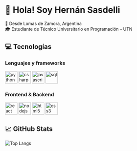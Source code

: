 # 👋 Hola! Soy Hernán Sasdelli

📍 Desde Lomas de Zamora, Argentina  
🎓 Estudiante de Técnico Universitario en Programación – UTN  

## 💻 Tecnologías

### Lenguajes y frameworks

<p align="left">
  <img src="https://cdn.jsdelivr.net/gh/devicons/devicon/icons/python/python-original.svg" alt="python" width="40"/>
  <img src="https://cdn.jsdelivr.net/gh/devicons/devicon/icons/csharp/csharp-original.svg" alt="csharp" width="40"/>
  <img src="https://cdn.jsdelivr.net/gh/devicons/devicon/icons/javascript/javascript-original.svg" alt="javascript" width="40"/>
  <img src="https://cdn.jsdelivr.net/gh/devicons/devicon/icons/mysql/mysql-original.svg" alt="sql" width="40"/>
</p>

### Frontend & Backend

<p align="left">
  <img src="https://cdn.jsdelivr.net/gh/devicons/devicon/icons/react/react-original.svg" alt="react" width="40"/>
  <img src="https://img.icons8.com/color/48/000000/nodejs.png" alt="nodejs" width="40"/>  
  <img src="https://cdn.jsdelivr.net/gh/devicons/devicon/icons/html5/html5-original.svg" alt="html5" width="40"/>
  <img src="https://cdn.jsdelivr.net/gh/devicons/devicon/icons/css3/css3-original.svg" alt="css3" width="40"/>
</p>


## 📈 GitHub Stats

![Top Langs](https://github-readme-stats.vercel.app/api/top-langs/?username=HernanSasdelli&layout=compact&theme=dark)


